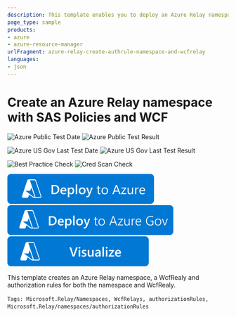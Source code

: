```yaml
---
description: This template enables you to deploy an Azure Relay namespace with standard SKU, a WcfRealy entity and authorization rules for both the namespace and WcfRealy.
page_type: sample
products:
- azure
- azure-resource-manager
urlFragment: azure-relay-create-authrule-namespace-and-wcfrelay
languages:
- json
---
```

# Create an Azure Relay namespace with SAS Policies and WCF

![Azure Public Test Date](https://azurequickstartsservice.blob.core.windows.net/badges/quickstarts/microsoft.relay/azure-relay-create-authrule-namespace-and-wcfrelay/PublicLastTestDate.svg)
![Azure Public Test Result](https://azurequickstartsservice.blob.core.windows.net/badges/quickstarts/microsoft.relay/azure-relay-create-authrule-namespace-and-wcfrelay/PublicDeployment.svg)

![Azure US Gov Last Test Date](https://azurequickstartsservice.blob.core.windows.net/badges/quickstarts/microsoft.relay/azure-relay-create-authrule-namespace-and-wcfrelay/FairfaxLastTestDate.svg)
![Azure US Gov Last Test Result](https://azurequickstartsservice.blob.core.windows.net/badges/quickstarts/microsoft.relay/azure-relay-create-authrule-namespace-and-wcfrelay/FairfaxDeployment.svg)

![Best Practice Check](https://azurequickstartsservice.blob.core.windows.net/badges/quickstarts/microsoft.relay/azure-relay-create-authrule-namespace-and-wcfrelay/BestPracticeResult.svg)
![Cred Scan Check](https://azurequickstartsservice.blob.core.windows.net/badges/quickstarts/microsoft.relay/azure-relay-create-authrule-namespace-and-wcfrelay/CredScanResult.svg)

[![Deploy To Azure](https://raw.githubusercontent.com/Azure/azure-quickstart-templates/master/1-CONTRIBUTION-GUIDE/images/deploytoazure.svg?sanitize=true)](https://portal.azure.com/#create/Microsoft.Template/uri/https%3A%2F%2Fraw.githubusercontent.com%2FAzure%2Fazure-quickstart-templates%2Fmaster%2Fquickstarts%2Fmicrosoft.relay%2Fazure-relay-create-authrule-namespace-and-wcfrelay%2Fazuredeploy.json)
[![Deploy To Azure US Gov](https://raw.githubusercontent.com/Azure/azure-quickstart-templates/master/1-CONTRIBUTION-GUIDE/images/deploytoazuregov.svg?sanitize=true)](https://portal.azure.us/#create/Microsoft.Template/uri/https%3A%2F%2Fraw.githubusercontent.com%2FAzure%2Fazure-quickstart-templates%2Fmaster%2Fquickstarts%2Fmicrosoft.relay%2Fazure-relay-create-authrule-namespace-and-wcfrelay%2Fazuredeploy.json)
[![Visualize](https://raw.githubusercontent.com/Azure/azure-quickstart-templates/master/1-CONTRIBUTION-GUIDE/images/visualizebutton.svg?sanitize=true)](http://armviz.io/#/?load=https%3A%2F%2Fraw.githubusercontent.com%2FAzure%2Fazure-quickstart-templates%2Fmaster%2Fquickstarts%2Fmicrosoft.relay%2Fazure-relay-create-authrule-namespace-and-wcfrelay%2Fazuredeploy.json)

This template creates an Azure Relay namespace, a WcfRealy and authorization rules for both the namespace and WcfRealy.

`Tags: Microsoft.Relay/Namespaces, WcfRelays, authorizationRules, Microsoft.Relay/namespaces/authorizationRules`
